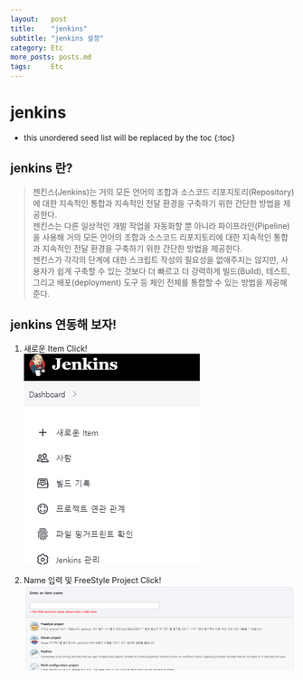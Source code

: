 ```yaml
---
layout:   post
title:    "jenkins"
subtitle: "jenkins 설정"
category: Etc
more_posts: posts.md
tags:     Etc
---
```

# jenkins

<!--more-->
<!-- Table of contents -->
* this unordered seed list will be replaced by the toc
{:toc}

<!-- text -->

## jenkins 란?
> 젠킨스(Jenkins)는 거의 모든 언어의 조합과 소스코드 리포지토리(Repository)에 대한 지속적인 통합과 지속적인 전달 환경을 구축하기 위한 간단한 방법을 제공한다.  
젠킨스는 다른 일상적인 개발 작업을 자동화할 뿐 아니라 파이프라인(Pipeline)을 사용해 거의 모든 언어의 조합과 소스코드 리포지토리에 대한 지속적인 통합과 지속적인 전달 환경을 구축하기 위한 간단한 방법을 제공한다.  
젠킨스가 각각의 단계에 대한 스크립트 작성의 필요성을 없애주지는 않지만, 사용자가 쉽게 구축할 수 있는 것보다 더 빠르고 더 강력하게 빌드(Build), 테스트, 그리고 배포(deployment) 도구 등 체인 전체를 통합할 수 있는 방법을 제공해 준다.  

  
## jenkins 연동해 보자!
1. 새로운 Item Click!  
![img](/assets/img/etc/jenkins/1-1.png)

2. Name 입력 및 FreeStyle Project Click!  
![img](/assets/img/etc/jenkins/1-2.png)
